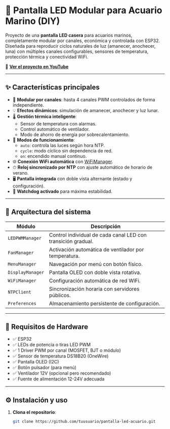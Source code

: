 # 🌊 Pantalla LED Modular para Acuario Marino (DIY)

Proyecto de una **pantalla LED casera** para acuarios marinos, completamente modular por canales, económica y controlada con ESP32. Diseñada para reproducir ciclos naturales de luz (amanecer, anochecer, luna) con múltiples canales configurables, sensores de temperatura, protección térmica y conectividad WiFi.


🎥 **[Ver el proyecto en YouTube](https://youtu.be/zrBU30r789M?si=7NmbrzLssdlGKISV)**

---

## ✨ Características principales

- 🔧 **Modular por canales**: hasta 4 canales PWM controlados de forma independiente.
- 💡 **Efectos dinámicos**: simulación de amanecer, anochecer y luz lunar.
- 🌡 **Gestión térmica inteligente**:
  - Sensor de temperatura con alarmas.
  - Control automático de ventilador.
  - Modo de ahorro de energía por sobrecalentamiento.
- 🧠 **Modos de funcionamiento**:
  - `auto`: controla las luces según hora NTP.
  - `cycle`: modo cíclico sin dependencia de red.
  - `on`: encendido manual continuo.
- 🌐 **Conexión WiFi automática** con [WiFiManager](https://github.com/tzapu/WiFiManager).
- ⏱ **Reloj sincronizado por NTP** con ajuste automático de horario de verano.
- 🖥 **Pantalla integrada** con doble vista alternante (estado y configuración).
- 🧪 **Watchdog activado** para máxima estabilidad.

---

## 🧱 Arquitectura del sistema

| Módulo             | Descripción                                                  |
|--------------------|--------------------------------------------------------------|
| `LEDPWMManager`    | Control individual de cada canal LED con transición gradual. |
| `FanManager`       | Activación automática de ventilador por temperatura.         |
| `MenuManager`      | Navegación por menú con botón físico.                        |
| `DisplayManager`   | Pantalla OLED con doble vista rotativa.                      |
| `WiFiManager`      | Configuración automática de red WiFi.                        |
| `NTPClient`        | Sincronización horaria con servidores públicos.              |
| `Preferences`      | Almacenamiento persistente de configuración.                 |

---

## 🧰 Requisitos de Hardware

- ✅ ESP32
- ✅ LEDs de potencia o tiras LED PWM
- ✅ 1 Driver PWM por canal (MOSFET, BJT o módulo)
- ✅ Sensor de temperatura DS18B20 (OneWire)
- ✅ Pantalla OLED (I2C)
- ✅ Botón pulsador (para menú)
- ✅ Ventilador 12V (opcional pero recomendado)
- ✅ Fuente de alimentación 12-24V adecuada

---

## ⚙️ Instalación y uso

1. **Clona el repositorio**:
   ```bash
   git clone https://github.com/tuusuario/pantalla-led-acuario.git

